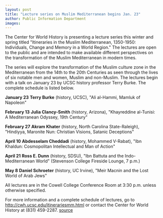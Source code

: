 ```yaml
---
layout: post
title: "Lecture series on Muslim Mediterranean begins Jan. 23"
author: Public Information Department
images:
---
```


The Center for World History is presenting a lecture series this winter and spring titled "Itineraries in the Muslim Mediterranean, 1350-1950: Individuals, Change and Memory in a World Region." The lectures are open to the public and are intended to make available different perspectives on the transformation of the Muslim Mediterranean in modern times.

The series will explore the transformation of the Muslim culture zone in the Mediterranean from the 14th to the 20th Centuries as seen through the lives of six notable men and women, Muslim and non-Muslim. The lectures begin with a talk on January 23 by UCSC history professor Terry Burke. The complete schedule is listed below.

**January 23** **Terry Burke** (history, UCSC), "Ali al-Hammi, Mamluk of Napoleon"

**February 13** **Julia Clancy-Smith** (history, Arizona), "Khayreddine al-Tunisi: A Mediterranean Odyssey, 19th Century"

**February 27** **Akram Khater** (history, North Carolina State-Raleigh), "Hindiyya, Maronite Nun: Christian Visions, Satanic Deceptions"

**April 10** **Abdesselam Cheddadi** (history, Mohammed V-Rabat), "Ibn Khaldun: Cosmopolitan Intellectual and Man of Action"

**April 21** **Ross E. Dunn** (history, SDSU), "Ibn Battuta and the Indo-Mediterranean World" (Stevenson College Fireside Lounge, 7 p.m.)

**May 8** **Daniel Schroeter** (history, UC Irvine), "Meir Macnin and the Lost World of Arab Jews"

All lectures are in the Cowell College Conference Room at 3:30 p.m. unless otherwise specified.

For more information and a complete schedule of lectures, go to <http://cwh.ucsc.edu/itinerariesmm.html> or contact the Center for World History at (831) 459-2287.
[source](http://www1.ucsc.edu/currents/05-06/01-16/brief-series.asp "Permalink to brief-series")
